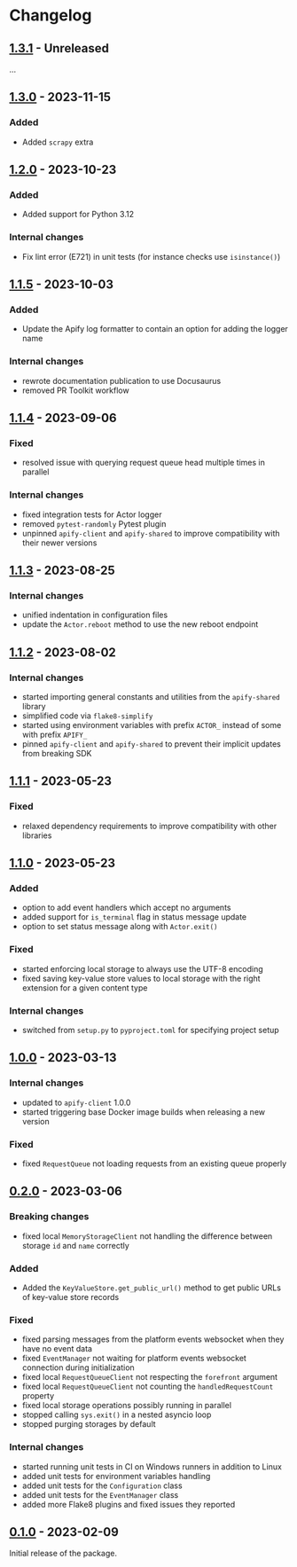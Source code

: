 Changelog
=========

[1.3.1](../../releases/tag/v1.3.1) - Unreleased
-----------------------------------------------

...

[1.3.0](../../releases/tag/v1.3.0) - 2023-11-15
-----------------------------------------------

### Added

- Added `scrapy` extra

[1.2.0](../../releases/tag/v1.2.0) - 2023-10-23
-----------------------------------------------

### Added

- Added support for Python 3.12

### Internal changes

- Fix lint error (E721) in unit tests (for instance checks use `isinstance()`)

[1.1.5](../../releases/tag/v1.1.5) - 2023-10-03
-----------------------------------------------

### Added

- Update the Apify log formatter to contain an option for adding the logger name

### Internal changes

- rewrote documentation publication to use Docusaurus
- removed PR Toolkit workflow

[1.1.4](../../releases/tag/v1.1.4) - 2023-09-06
-----------------------------------------------

### Fixed

- resolved issue with querying request queue head multiple times in parallel

### Internal changes

- fixed integration tests for Actor logger
- removed `pytest-randomly` Pytest plugin
- unpinned `apify-client` and `apify-shared` to improve compatibility with their newer versions

[1.1.3](../../releases/tag/v1.1.3) - 2023-08-25
-----------------------------------------------

### Internal changes

- unified indentation in configuration files
- update the `Actor.reboot` method to use the new reboot endpoint

[1.1.2](../../releases/tag/v1.1.2) - 2023-08-02
-----------------------------------------------

### Internal changes

- started importing general constants and utilities from the `apify-shared` library
- simplified code via `flake8-simplify`
- started using environment variables with prefix `ACTOR_` instead of some with prefix `APIFY_`
- pinned `apify-client` and `apify-shared` to prevent their implicit updates from breaking SDK

[1.1.1](../../releases/tag/v1.1.1) - 2023-05-23
-----------------------------------------------

### Fixed

- relaxed dependency requirements to improve compatibility with other libraries

[1.1.0](../../releases/tag/v1.1.0) - 2023-05-23
-----------------------------------------------

### Added

- option to add event handlers which accept no arguments
- added support for `is_terminal` flag in status message update
- option to set status message along with `Actor.exit()`

### Fixed

- started enforcing local storage to always use the UTF-8 encoding
- fixed saving key-value store values to local storage with the right extension for a given content type

### Internal changes

- switched from `setup.py` to `pyproject.toml` for specifying project setup

[1.0.0](../../releases/tag/v1.0.0) - 2023-03-13
-----------------------------------------------

### Internal changes

- updated to `apify-client` 1.0.0
- started triggering base Docker image builds when releasing a new version

### Fixed

- fixed `RequestQueue` not loading requests from an existing queue properly

[0.2.0](../../releases/tag/v0.2.0) - 2023-03-06
-----------------------------------------------

### Breaking changes

- fixed local `MemoryStorageClient` not handling the difference between storage `id` and `name` correctly

### Added

- Added the `KeyValueStore.get_public_url()` method to get public URLs of key-value store records

### Fixed

- fixed parsing messages from the platform events websocket when they have no event data
- fixed `EventManager` not waiting for platform events websocket connection during initialization
- fixed local `RequestQueueClient` not respecting the `forefront` argument
- fixed local `RequestQueueClient` not counting the `handledRequestCount` property
- fixed local storage operations possibly running in parallel
- stopped calling `sys.exit()` in a nested asyncio loop
- stopped purging storages by default

### Internal changes

- started running unit tests in CI on Windows runners in addition to Linux
- added unit tests for environment variables handling
- added unit tests for the `Configuration` class
- added unit tests for the `EventManager` class
- added more Flake8 plugins and fixed issues they reported

[0.1.0](../../releases/tag/v0.1.0) - 2023-02-09
-----------------------------------------------

Initial release of the package.
